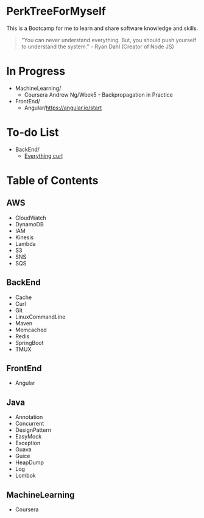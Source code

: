 # PerkTreeForMyself
This is a Bootcamp for me to learn and share software knowledge and skills.

> "You can never understand everything. But, you should push yourself to understand the system." - Ryan Dahl (Creator of Node JS)

# In Progress
- MachineLearning/
  - Coursera Andrew Ng/Week5 - Backpropagation in Practice
- FrontEnd/
  - Angular/https://angular.io/start

# To-do List
- BackEnd/
  - [Everything curl](https://ec.haxx.se/cmdline)

# Table of Contents
## AWS
- CloudWatch
- DynamoDB
- IAM
- Kinesis
- Lambda
- S3
- SNS
- SQS

## BackEnd
- Cache
- Curl
- Git
- LinuxCommandLine
- Maven
- Memcached
- Redis
- SpringBoot
- TMUX

## FrontEnd
- Angular

## Java
- Annotation
- Concurrent
- DesignPattern
- EasyMock
- Exception
- Guava
- Guice
- HeapDump
- Log
- Lombok

## MachineLearning
- Coursera
